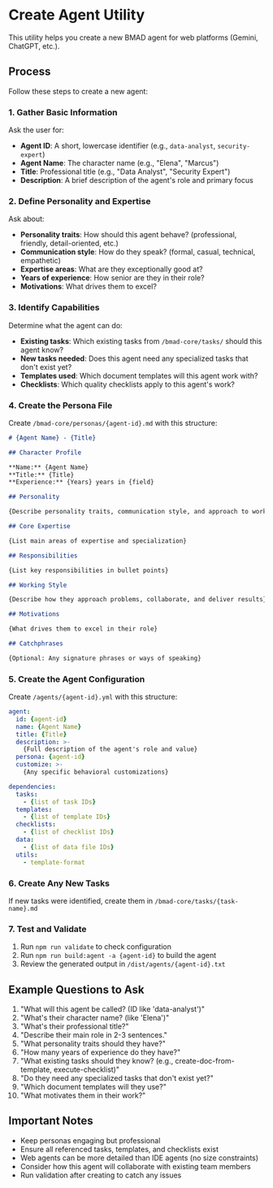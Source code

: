 # Create Agent Utility

This utility helps you create a new BMAD agent for web platforms (Gemini, ChatGPT, etc.).

## Process

Follow these steps to create a new agent:

### 1. Gather Basic Information

Ask the user for:

- **Agent ID**: A short, lowercase identifier (e.g., `data-analyst`, `security-expert`)
- **Agent Name**: The character name (e.g., "Elena", "Marcus")
- **Title**: Professional title (e.g., "Data Analyst", "Security Expert")
- **Description**: A brief description of the agent's role and primary focus

### 2. Define Personality and Expertise

Ask about:

- **Personality traits**: How should this agent behave? (professional, friendly, detail-oriented, etc.)
- **Communication style**: How do they speak? (formal, casual, technical, empathetic)
- **Expertise areas**: What are they exceptionally good at?
- **Years of experience**: How senior are they in their role?
- **Motivations**: What drives them to excel?

### 3. Identify Capabilities

Determine what the agent can do:

- **Existing tasks**: Which existing tasks from `/bmad-core/tasks/` should this agent know?
- **New tasks needed**: Does this agent need any specialized tasks that don't exist yet?
- **Templates used**: Which document templates will this agent work with?
- **Checklists**: Which quality checklists apply to this agent's work?

### 4. Create the Persona File

Create `/bmad-core/personas/{agent-id}.md` with this structure:

```markdown
# {Agent Name} - {Title}

## Character Profile

**Name:** {Agent Name}
**Title:** {Title}
**Experience:** {Years} years in {field}

## Personality

{Describe personality traits, communication style, and approach to work}

## Core Expertise

{List main areas of expertise and specialization}

## Responsibilities

{List key responsibilities in bullet points}

## Working Style

{Describe how they approach problems, collaborate, and deliver results}

## Motivations

{What drives them to excel in their role}

## Catchphrases

{Optional: Any signature phrases or ways of speaking}
```

### 5. Create the Agent Configuration

Create `/agents/{agent-id}.yml` with this structure:

```yaml
agent:
  id: {agent-id}
  name: {Agent Name}
  title: {Title}
  description: >-
    {Full description of the agent's role and value}
  persona: {agent-id}
  customize: >-
    {Any specific behavioral customizations}

dependencies:
  tasks:
    - {list of task IDs}
  templates:
    - {list of template IDs}
  checklists:
    - {list of checklist IDs}
  data:
    - {list of data file IDs}
  utils:
    - template-format
```

### 6. Create Any New Tasks

If new tasks were identified, create them in `/bmad-core/tasks/{task-name}.md`

### 7. Test and Validate

1. Run `npm run validate` to check configuration
2. Run `npm run build:agent -a {agent-id}` to build the agent
3. Review the generated output in `/dist/agents/{agent-id}.txt`

## Example Questions to Ask

1. "What will this agent be called? (ID like 'data-analyst')"
2. "What's their character name? (like 'Elena')"
3. "What's their professional title?"
4. "Describe their main role in 2-3 sentences."
5. "What personality traits should they have?"
6. "How many years of experience do they have?"
7. "What existing tasks should they know? (e.g., create-doc-from-template, execute-checklist)"
8. "Do they need any specialized tasks that don't exist yet?"
9. "Which document templates will they use?"
10. "What motivates them in their work?"

## Important Notes

- Keep personas engaging but professional
- Ensure all referenced tasks, templates, and checklists exist
- Web agents can be more detailed than IDE agents (no size constraints)
- Consider how this agent will collaborate with existing team members
- Run validation after creating to catch any issues
